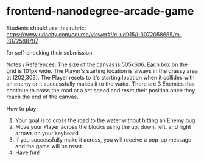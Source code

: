 frontend-nanodegree-arcade-game
===============================

Students should use this rubric: https://www.udacity.com/course/viewer#!/c-ud015/l-3072058665/m-3072588797

for self-checking their submission.


Notes / References:
The size of the canvas is 505x606.
Each box on the grid is 101px wide.
The Player's starting location is always in the grassy area at (202,303). 
The Player resets to it's starting location when it collides with an enemy or it successfully makes it to the water.
There are 3 Enemies that continue to cross the road at a set speed and reset their position once they reach the end of the canvas.

How to play:
1. Your goal is to cross the road to the water without hitting an Enemy bug
2. Move your Player across the blocks using the up, down, left, and right arrows on your keyboard
3. If you successfully make it across, you will receive a pop-up message and the game will be reset.
4. Have fun!

